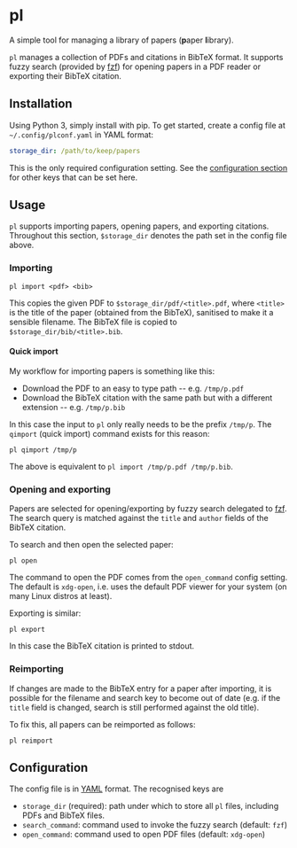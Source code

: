 # pl

A simple tool for managing a library of papers (**p**aper **l**ibrary).

`pl` manages a collection of PDFs and citations in BibTeX format. It supports
fuzzy search (provided by [fzf](https://github.com/junegunn/fzf)) for opening
papers in a PDF reader or exporting their BibTeX citation.

## Installation

Using Python 3, simply install with pip. To get started, create a config file
at `~/.config/plconf.yaml` in YAML format:

```yaml
storage_dir: /path/to/keep/papers
```

This is the only required configuration setting. See the [configuration
section](#configuration) for other keys that can be set here.

## Usage

`pl` supports importing papers, opening papers, and exporting citations.
Throughout this section, `$storage_dir` denotes the path set in the config file
above.

### Importing

```
pl import <pdf> <bib>
```

This copies the given PDF to `$storage_dir/pdf/<title>.pdf`, where `<title>` is
the title of the paper (obtained from the BibTeX), sanitised to make it a
sensible filename. The BibTeX file is copied to `$storage_dir/bib/<title>.bib`.

#### Quick import

My workflow for importing papers is something like this:

* Download the PDF to an easy to type path -- e.g. `/tmp/p.pdf`
* Download the BibTeX citation with the same path but with a different
  extension -- e.g. `/tmp/p.bib`

In this case the input to `pl` only really needs to be the prefix `/tmp/p`.
The `qimport` (quick import) command exists for this reason:

```
pl qimport /tmp/p
```

The above is equivalent to `pl import /tmp/p.pdf /tmp/p.bib`.

### Opening and exporting

Papers are selected for opening/exporting by fuzzy search delegated to
[fzf](https://github.com/junegunn/fzf). The search query is matched against the
`title` and `author` fields of the BibTeX citation.

To search and then open the selected paper:
```
pl open
```

The command to open the PDF comes from the `open_command` config setting. The
default is `xdg-open`, i.e. uses the default PDF viewer for your system (on
many Linux distros at least).

Exporting is similar:
```
pl export
```

In this case the BibTeX citation is printed to stdout.

### Reimporting

If changes are made to the BibTeX entry for a paper after importing, it is
possible for the filename and search key to become out of date (e.g. if the
`title` field is changed, search is still performed against the old title).

To fix this, all papers can be reimported as follows:

```
pl reimport
```

## Configuration

The config file is in [YAML](https://yaml.org/) format. The recognised keys are

- `storage_dir` (required): path under which to store all `pl` files, including
  PDFs and BibTeX files.
- `search_command`: command used to invoke the fuzzy search (default: `fzf`)
- `open_command`: command used to open PDF files (default: `xdg-open`)
